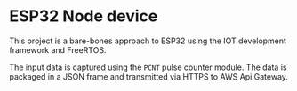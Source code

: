 # ESP32 Node device

This project is a bare-bones approach to ESP32 using the IOT development framework and FreeRTOS.

The input data is captured using the `PCNT` pulse counter module. The data is packaged in a JSON frame and transmitted via HTTPS to AWS Api Gateway.
 
